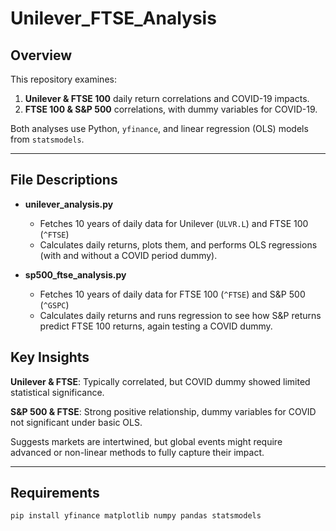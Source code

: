 # Unilever_FTSE_Analysis

## Overview
This repository examines:
1. **Unilever & FTSE 100** daily return correlations and COVID-19 impacts.
2. **FTSE 100 & S&P 500** correlations, with dummy variables for COVID-19.

Both analyses use Python, `yfinance`, and linear regression (OLS) models from `statsmodels`.

---

## File Descriptions
- **unilever_analysis.py**  
  - Fetches 10 years of daily data for Unilever (`ULVR.L`) and FTSE 100 (`^FTSE`)  
  - Calculates daily returns, plots them, and performs OLS regressions (with and without a COVID period dummy).  

- **sp500_ftse_analysis.py**  
  - Fetches 10 years of daily data for FTSE 100 (`^FTSE`) and S&P 500 (`^GSPC`)  
  - Calculates daily returns and runs regression to see how S&P returns predict FTSE 100 returns, again testing a COVID dummy.

## Key Insights

**Unilever & FTSE**: Typically correlated, but COVID dummy showed limited statistical significance.

**S&P 500 & FTSE**: Strong positive relationship, dummy variables for COVID not significant under basic OLS.

Suggests markets are intertwined, but global events might require advanced or non-linear methods to fully capture their impact.

---

## Requirements
```bash
pip install yfinance matplotlib numpy pandas statsmodels

